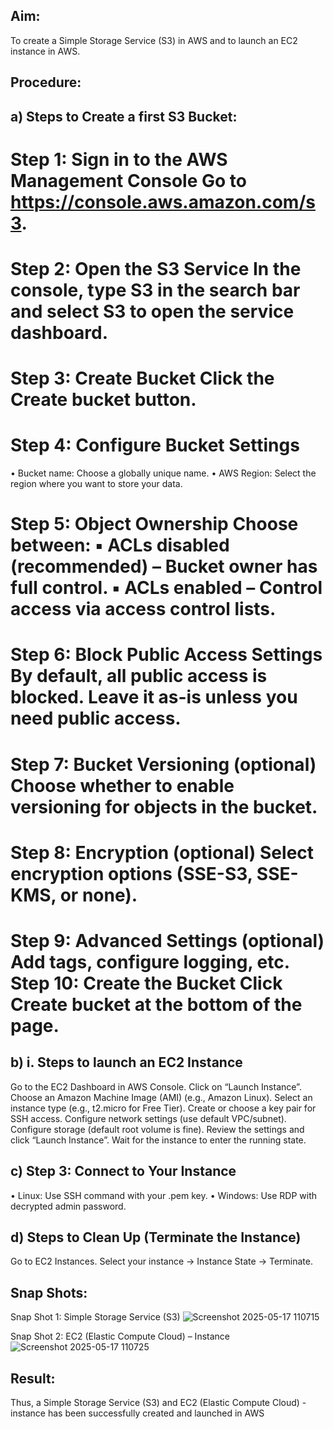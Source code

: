 ## Aim:
To create a Simple Storage Service (S3) in AWS and to launch an EC2 instance in AWS.
## Procedure:
## a) Steps to Create a first S3 Bucket:
# Step 1: Sign in to the AWS Management Console Go to https://console.aws.amazon.com/s3. 
# Step 2: Open the S3 Service In the console, type S3 in the search bar and select S3 to open the service dashboard. 
# Step 3: Create Bucket Click the Create bucket button. 
# Step 4: Configure Bucket Settings
• Bucket name: Choose a globally unique name. • AWS Region: Select the region where you want to store your data.
# Step 5: Object Ownership Choose between: ▪ ACLs disabled (recommended) – Bucket owner has full control. ▪ ACLs enabled – Control access via access control lists.
# Step 6: Block Public Access Settings By default, all public access is blocked. Leave it as-is unless you need public access. 
# Step 7: Bucket Versioning (optional) Choose whether to enable versioning for objects in the bucket. 
# Step 8: Encryption (optional) Select encryption options (SSE-S3, SSE-KMS, or none). 
# Step 9: Advanced Settings (optional) Add tags, configure logging, etc. Step 10: Create the Bucket Click Create bucket at the bottom of the page.
## b) i. Steps to launch an EC2 Instance
Go to the EC2 Dashboard in AWS Console.
Click on “Launch Instance”.
Choose an Amazon Machine Image (AMI) (e.g., Amazon Linux).
Select an instance type (e.g., t2.micro for Free Tier).
Create or choose a key pair for SSH access.
Configure network settings (use default VPC/subnet).
Configure storage (default root volume is fine).
Review the settings and click “Launch Instance”.
Wait for the instance to enter the running state.
## c) Step 3: Connect to Your Instance
• Linux: Use SSH command with your .pem key. • Windows: Use RDP with decrypted admin password.
## d) Steps to Clean Up (Terminate the Instance)
Go to EC2 Instances. Select your instance → Instance State → Terminate.
## Snap Shots:
Snap Shot 1: Simple Storage Service (S3)
![Screenshot 2025-05-17 110715](https://github.com/user-attachments/assets/deb7d38d-6c00-4e7b-b291-60986752e9a3)

Snap Shot 2: EC2 (Elastic Compute Cloud) – Instance
![Screenshot 2025-05-17 110725](https://github.com/user-attachments/assets/89ee2b6c-38b7-47b0-983d-0fa8c7e064c9)
## Result:
Thus, a Simple Storage Service (S3) and EC2 (Elastic Compute Cloud) - instance has been successfully created and launched in AWS
